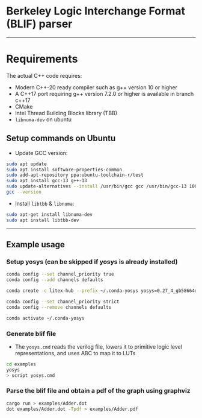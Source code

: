 # Berkeley Logic Interchange Format (BLIF) parser

---

# Requirements

The actual C++ code requires:

- Modern C++-20 ready compiler such as g++ version 10 or higher
- A C++17 port requiring g++ version 7.2.0 or higher is available in branch c++17
- CMake
- Intel Thread Building Blocks library (TBB)
- `libnuma-dev` on ubuntu

## Setup commands on Ubuntu

- Update GCC version:

```bash
sudo apt update
sudo apt install software-properties-common
sudo add-apt-repository ppa:ubuntu-toolchain-r/test
sudo apt install gcc-13 g++-13
sudo update-alternatives --install /usr/bin/gcc gcc /usr/bin/gcc-13 100 --slave /usr/bin/g++ g++ /usr/bin/g++-13
gcc --version
```

- Install `libtbb` & `libnuma`:

```bash
sudo apt-get install libnuma-dev
sudo apt install libtbb-dev
```

---

## Example usage

### Setup yosys (can be skipped if yosys is already installed)

```bash
conda config --set channel_priority true
conda config --add channels defaults

conda create -c litex-hub --prefix ~/.conda-yosys yosys=0.27_4_gb58664d44

conda config --set channel_priority strict
conda config --remove channels defaults

conda activate ~/.conda-yosys
```

### Generate blif file

- The `yosys.cmd` reads the verilog file, lowers it to primitive logic level representations, and uses ABC to map it to LUTs

```bash
cd examples
yosys
> script yosys.cmd
```

### Parse the blif file and obtain a pdf of the graph using graphviz

```bash
cargo run > examples/Adder.dot
dot examples/Adder.dot -Tpdf > examples/Adder.pdf
```
